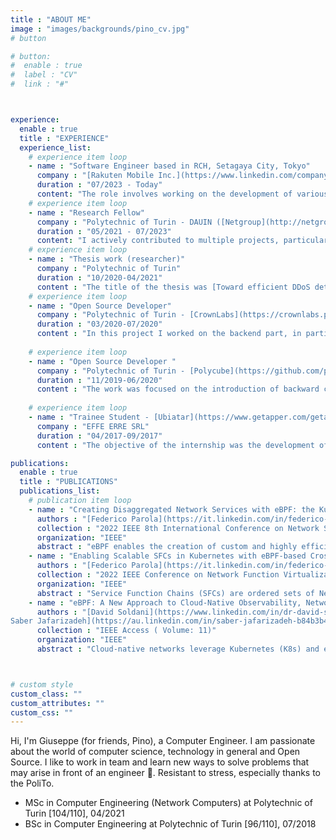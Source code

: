 ```yaml
---
title : "ABOUT ME"
image : "images/backgrounds/pino_cv.jpg"
# button

# button:
#  enable : true
#  label : "CV"
#  link : "#"



experience:
  enable : true
  title : "EXPERIENCE"
  experience_list:
    # experience item loop
    - name : "Software Engineer based in RCH, Setagaya City, Tokyo"
      company : "[Rakuten Mobile Inc.](https://www.linkedin.com/company/rakuten-mobile-network-inc/)"
      duration : "07/2023 - Today"
      content: "The role involves working on the development of various in-house software within the cloud-native domain, utilizing eBPF and associated technologies."
    # experience item loop
    - name : "Research Fellow"
      company : "Polytechnic of Turin - DAUIN ([Netgroup](http://netgroup.polito.it/))"
      duration : "05/2021 - 07/2023"
      content: "I actively contributed to multiple projects, particularly focusing on Polycube. Additionally, I authored scientific articles, explored emerging technologies, and provided guidance to thesis students as a co-supervisor."
    # experience item loop
    - name : "Thesis work (researcher)"
      company : "Polytechnic of Turin"
      duration : "10/2020-04/2021"
      content : "The title of the thesis was [Toward efficient DDoS detection with eBPF](https://webthesis.biblio.polito.it/18145/). During this thesis work I worked with Professor [Fulvio Risso](https://fulvio.frisso.net/) (supervisor) and also with the PhD students [Federico Parola](https://it.linkedin.com/in/federico-parola-5b496b200) and [Simone Magnani](https://s41m0n.github.io/)."
    # experience item loop
    - name : "Open Source Developer"
      company : "Polytechnic of Turin - [CrownLabs](https://crownlabs.polito.it/)"
      duration : "03/2020-07/2020"
      content : "In this project I worked on the backend part, in particular on the monitoring (Kube-Prometheus, Blackbox Exporter) and if necessary I also switched to the frontend (a little bit), working together with my team mates on the CrownLabs website and on the personal page of a student/professor."
      
    # experience item loop
    - name : "Open Source Developer "
      company : "Polytechnic of Turin - [Polycube](https://github.com/polycube-network/polycube)"
      duration : "11/2019-06/2020"
      content : "The work was focused on the introduction of backward compatible white-box monitoring for the cubes of the Polycube framework. I also had the chance to work with a nice team made up of various colleagues, PhD students and professors."
      
    # experience item loop
    - name : "Trainee Student - [Ubiatar](https://www.getapper.com/getapper-academy)"
      company : "EFFE ERRE SRL"
      duration : "04/2017-09/2017"
      content : "The objective of the internship was the development of a connection between the Ubiatar application and a hardware device such as the combat robot, which during the internship, in the test and production phase has been replaced by a Raspberry with a breadboard on which a small one has been made hardware project."

publications:
  enable : true
  title : "PUBLICATIONS"
  publications_list:
    # publication item loop
    - name : "Creating Disaggregated Network Services with eBPF: the Kubernetes Network Provider Use Case"
      authors : "[Federico Parola](https://it.linkedin.com/in/federico-parola-5b496b200), [Leonardo Di Giovanna](https://www.linkedin.com/in/leonardo-di-giovanna-1a5453107/), Giuseppe Ognibene, [Fulvio Risso](https://fulvio.frisso.net/)"
      collection : "2022 IEEE 8th International Conference on Network Softwarization (NetSoft)"
      organization: "IEEE"
      abstract : "eBPF enables the creation of custom and highly efficient network services. The most prominent examples of such services follow a monolithic approach: this makes the code hard to maintain, to extend and difficult to reuse. This paper leverages the Polycube framework to demonstrate that a disaggregated approach is feasible also with eBPF: it considers a complex network scenario, such as a complete Kubernetes network provider, presenting the resulting architecture and a preliminary perf. evaluation"
    - name : "Enabling Scalable SFCs in Kubernetes with eBPF-based Cross-Connections"
      authors : "[Federico Parola](https://it.linkedin.com/in/federico-parola-5b496b200), [Francesco Monaco](https://www.linkedin.com/in/francesco-monaco-85737b247/), Giuseppe Ognibene, [Fulvio Risso](https://fulvio.frisso.net/)"
      collection : "2022 IEEE Conference on Network Function Virtualization and Software Defined Networks (NFV-SDN)"
      organization: "IEEE"
      abstract : "Service Function Chains (SFCs) are ordered sets of Network Functions (NFs) that provide network services. Telco operators require scalable chains to adapt to fluctuating traffic. While Kubernetes enhances scalability and flexibility for general-purpose applications, it lacks features needed for network services. This paper presents a cloud-native architecture integrating SFCs in Kubernetes, enabling horizontal autoscaling. The solution uses flexible cross-connections to adapt network traffic distribution, validated with an open-source implementation using Kubernetes operators and an eBPF load balancer."
    - name : "eBPF: A New Approach to Cloud-Native Observability, Networking and Security for Current (5G) and Future Mobile Networks (6G and Beyond)"
      authors : "[David Soldani](https://www.linkedin.com/in/dr-david-soldani/), [Petrit Nahi](https://www.linkedin.com/in/pnahi), [Hami Bour](https://au.linkedin.com/in/dr-hami-bour), [
Saber Jafarizadeh](https://au.linkedin.com/in/saber-jafarizadeh-b84b3b44), [Mohammed F. Soliman](https://www.linkedin.com/in/mohammed-fatehy-soliman-phd-cka-csm-pdm-32512326/), [Francesco Monaco](https://www.linkedin.com/in/francesco-monaco-85737b247/),  [Leonardo Di Giovanna](https://www.linkedin.com/in/leonardo-di-giovanna-1a5453107/), Giuseppe Ognibene, [Fulvio Risso](https://fulvio.frisso.net/)"
      collection : "IEEE Access ( Volume: 11)"
      organization: "IEEE"
      abstract : "Cloud-native networks leverage Kubernetes (K8s) and eBPF technology to revolutionize networking, security, and observability. This paper introduces eBPF's potential for Telco cloud and explores innovative pricing models tied to eBPF agents and modules. We present our eBPF platform, Sauron, demonstrating its ability to dynamically load custom code for energy estimation, network monitoring, and real-time security. Experimental results showcase eBPF's efficacy in enhancing performance, observability, and security across current and future mobile networks (5G, 6G)."



# custom style
custom_class: "" 
custom_attributes: "" 
custom_css: ""
---
```


Hi, I'm Giuseppe (for friends, Pino), a Computer Engineer. I am passionate about the world of computer science, technology in general and Open Source. I like to work in team and learn new ways to solve problems that may arise in front of an engineer 🤯. Resistant to stress, especially thanks to the PoliTo.

* MSc in Computer Engineering (Network Computers) at Polytechnic of Turin [104/110], 04/2021
* BSc in Computer Engineering at Polytechnic of Turin [96/110], 07/2018  